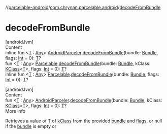 //[parcelable-android](../../index.md)/[com.chrynan.parcelable.android](index.md)/[decodeFromBundle](decode-from-bundle.md)



# decodeFromBundle  
[androidJvm]  
Content  
inline fun <[T](decode-from-bundle.md) : [Any](https://kotlinlang.org/api/latest/jvm/stdlib/kotlin/-any/index.html)> [AndroidParceler](-android-parceler/index.md).[decodeFromBundle](decode-from-bundle.md)(bundle: [Bundle](https://developer.android.com/reference/kotlin/android/os/Bundle.html), flags: [Int](https://kotlinlang.org/api/latest/jvm/stdlib/kotlin/-int/index.html) = 0): [T](decode-from-bundle.md)?  
fun <[T](decode-from-bundle.md) : [Any](https://kotlinlang.org/api/latest/jvm/stdlib/kotlin/-any/index.html)> [Parcelable](../../../parcelable-core/parcelable-core/com.chrynan.parcelable.core/-parcelable/index.md).[decodeFromBundle](decode-from-bundle.md)(bundle: [Bundle](https://developer.android.com/reference/kotlin/android/os/Bundle.html), kClass: [KClass](https://kotlinlang.org/api/latest/jvm/stdlib/kotlin.reflect/-k-class/index.html)<[T](decode-from-bundle.md)>, flags: [Int](https://kotlinlang.org/api/latest/jvm/stdlib/kotlin/-int/index.html) = 0): [T](decode-from-bundle.md)?  
inline fun <[T](decode-from-bundle.md) : [Any](https://kotlinlang.org/api/latest/jvm/stdlib/kotlin/-any/index.html)> [Parcelable](../../../parcelable-core/parcelable-core/com.chrynan.parcelable.core/-parcelable/index.md).[decodeFromBundle](decode-from-bundle.md)(bundle: [Bundle](https://developer.android.com/reference/kotlin/android/os/Bundle.html), flags: [Int](https://kotlinlang.org/api/latest/jvm/stdlib/kotlin/-int/index.html) = 0): [T](decode-from-bundle.md)?  


[androidJvm]  
Content  
fun <[T](decode-from-bundle.md) : [Any](https://kotlinlang.org/api/latest/jvm/stdlib/kotlin/-any/index.html)> [AndroidParceler](-android-parceler/index.md).[decodeFromBundle](decode-from-bundle.md)(bundle: [Bundle](https://developer.android.com/reference/kotlin/android/os/Bundle.html), kClass: [KClass](https://kotlinlang.org/api/latest/jvm/stdlib/kotlin.reflect/-k-class/index.html)<[T](decode-from-bundle.md)>, flags: [Int](https://kotlinlang.org/api/latest/jvm/stdlib/kotlin/-int/index.html) = 0): [T](decode-from-bundle.md)?  
More info  


Retrieves a value of [T](decode-from-bundle.md) of [kClass](decode-from-bundle.md) from the provided [bundle](decode-from-bundle.md) and [flags](decode-from-bundle.md), or null if the [bundle](decode-from-bundle.md) is empty or

  



